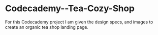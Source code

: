 # Codecademy--Tea-Cozy-Shop

For this Codecademy project I am given the design specs, and images to create an organic tea shop landing page.
